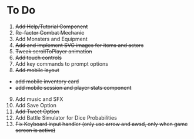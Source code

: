 # To Do

1. ~~Add Help/Tutorial Component~~
2. ~~Re-factor Combat Mechanic~~
3. Add Monsters and Equipment
4. ~~Add and implement SVG images for items and actors~~
5. ~~Tweak scrollToPlayer animation~~
6. ~~Add touch controls~~
7. Add key commands to prompt options
8. ~~Add mobile layout~~
  - ~~add mobile inventory card~~
  - ~~add mobile session and player stats component~~
9. Add music and SFX
10. Add Save Option
11. ~~Add Tweet Option~~
12. Add Battle Simulator for Dice Probabilities
13. ~~Fix Keyboard input handler (only use arrow and awsd, only when game screen is active)~~
